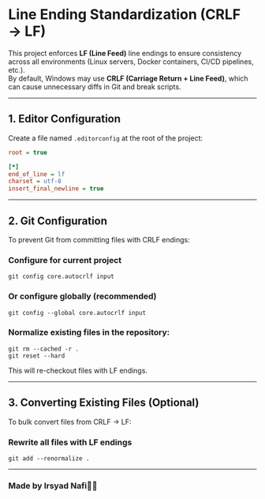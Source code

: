 # Line Ending Standardization (CRLF → LF)

This project enforces **LF (Line Feed)** line endings to ensure consistency across all environments (Linux servers, Docker containers, CI/CD pipelines, etc.).  
By default, Windows may use **CRLF (Carriage Return + Line Feed)**, which can cause unnecessary diffs in Git and break scripts.

---

## 1. Editor Configuration

Create a file named `.editorconfig` at the root of the project:

```ini
root = true

[*]
end_of_line = lf
charset = utf-8
insert_final_newline = true
```

---


## 2. Git Configuration

To prevent Git from committing files with CRLF endings:

### Configure for current project
```
git config core.autocrlf input
```

### Or configure globally (recommended)
```
git config --global core.autocrlf input
```

### Normalize existing files in the repository:
```
git rm --cached -r .
git reset --hard
```

This will re-checkout files with LF endings.

---

## 3. Converting Existing Files (Optional)
To bulk convert files from CRLF → LF:

### Rewrite all files with LF endings
```
git add --renormalize .
```

---

### Made by Irsyad Nafi👼🏿
